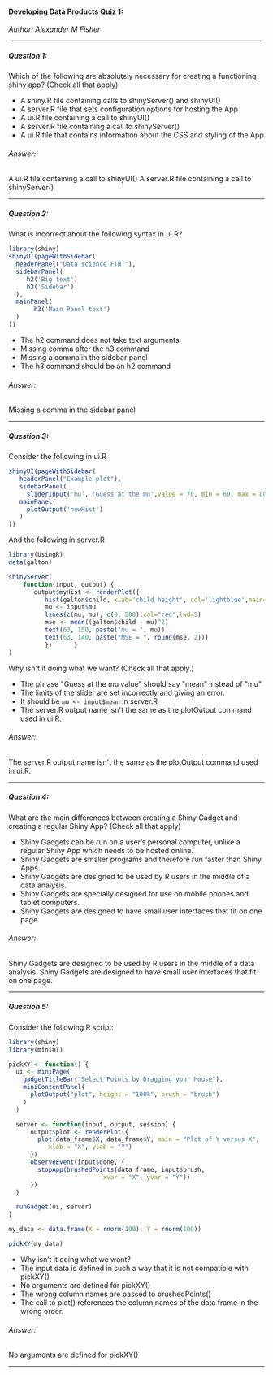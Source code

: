 ####  Developing Data Products Quiz 1:
*Author: Alexander M Fisher*

**********

##### Question 1:

Which of the following are absolutely necessary for creating a functioning shiny app? (Check all that apply)

- A shiny.R file containing calls to shinyServer() and shinyUI()
- A server.R file that sets configuration options for hosting the App
- A ui.R file containing a call to shinyUI()
- A server.R file containing a call to shinyServer()
- A ui.R file that contains information about the CSS and styling of the App

###### Answer:

A ui.R file containing a call to shinyUI()
A server.R file containing a call to shinyServer()


**********

##### Question 2:

What is incorrect about the following syntax in ui.R?

```r
library(shiny)
shinyUI(pageWithSidebar(  
  headerPanel("Data science FTW!"),  
  sidebarPanel(    
     h2('Big text')    
     h3('Sidebar')  
  ),  
  mainPanel(      
       h3('Main Panel text')  
  )
))
```

- The h2 command does not take text arguments
- Missing comma after the h3 command
- Missing a comma in the sidebar panel
- The h3 command should be an h2 command

###### Answer:

Missing a comma in the sidebar panel

**********

##### Question 3:

Consider the following in ui.R

```r
shinyUI(pageWithSidebar(  
   headerPanel("Example plot"),  
   sidebarPanel(    
     sliderInput('mu', 'Guess at the mu',value = 70, min = 60, max = 80, step = 0.05,)  ), 
   mainPanel(    
     plotOutput('newHist')  
   )
))
```

And the following in server.R

```r
library(UsingR)
data(galton)

shinyServer(  
    function(input, output) {    
       output$myHist <- renderPlot({      
          hist(galton$child, xlab='child height', col='lightblue',main='Histogram')      
          mu <- input$mu      
          lines(c(mu, mu), c(0, 200),col="red",lwd=5)      
          mse <- mean((galton$child - mu)^2)      
          text(63, 150, paste("mu = ", mu))      
          text(63, 140, paste("MSE = ", round(mse, 2)))      
          })      }
)
```

Why isn't it doing what we want? (Check all that apply.)

- The phrase "Guess at the mu value" should say "mean" instead of "mu"
- The limits of the slider are set incorrectly and giving an error.
- It should be `mu <- input$mean` in server.R 
- The server.R output name isn't the same as the plotOutput command used in ui.R.

###### Answer:

The server.R output name isn't the same as the plotOutput command used in ui.R.

**********

##### Question 4:

What are the main differences between creating a Shiny Gadget and creating a regular Shiny App? (Check all that apply)

- Shiny Gadgets can be run on a user’s personal computer, unlike a regular Shiny App which needs to be hosted online.
- Shiny Gadgets are smaller programs and therefore run faster than Shiny Apps.
- Shiny Gadgets are designed to be used by R users in the middle of a data analysis.
- Shiny Gadgets are specially designed for use on mobile phones and tablet computers.
- Shiny Gadgets are designed to have small user interfaces that fit on one page.

###### Answer:

Shiny Gadgets are designed to be used by R users in the middle of a data analysis.
Shiny Gadgets are designed to have small user interfaces that fit on one page.

**********

##### Question 5:

Consider the following R script:

```r
library(shiny)
library(miniUI)

pickXY <- function() {
  ui <- miniPage(
    gadgetTitleBar("Select Points by Dragging your Mouse"),
    miniContentPanel(
      plotOutput("plot", height = "100%", brush = "brush")
    )
  )

  server <- function(input, output, session) {
      output$plot <- renderPlot({
        plot(data_frame$X, data_frame$Y, main = "Plot of Y versus X",
           xlab = "X", ylab = "Y")
      })
      observeEvent(input$done, {
        stopApp(brushedPoints(data_frame, input$brush,
                          xvar = "X", yvar = "Y"))
      })
  }

  runGadget(ui, server)
}

my_data <- data.frame(X = rnorm(100), Y = rnorm(100))

pickXY(my_data)
```

- Why isn’t it doing what we want?
- The input data is defined in such a way that it is not compatible with pickXY()
- No arguments are defined for pickXY()
- The wrong column names are passed to brushedPoints()
- The call to plot() references the column names of the data frame in the wrong order.

###### Answer:

No arguments are defined for pickXY()

**********
